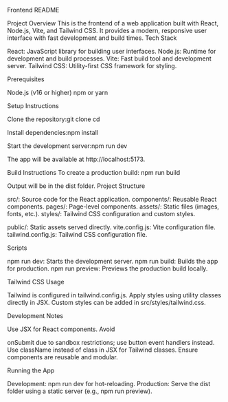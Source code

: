 Frontend README

Project Overview
This is the frontend of a web application built with React, Node.js, Vite, and Tailwind CSS. It provides a modern, responsive user interface with fast development and build times.
Tech Stack

React: JavaScript library for building user interfaces.
Node.js: Runtime for development and build processes.
Vite: Fast build tool and development server.
Tailwind CSS: Utility-first CSS framework for styling.

Prerequisites

Node.js (v16 or higher)
npm or yarn

Setup Instructions

Clone the repository:git clone <repository-url>
cd <project-directory>


Install dependencies:npm install


Start the development server:npm run dev

The app will be available at http://localhost:5173.

Build Instructions
To create a production build:
npm run build

Output will be in the dist folder.
Project Structure

src/: Source code for the React application.
components/: Reusable React components.
pages/: Page-level components.
assets/: Static files (images, fonts, etc.).
styles/: Tailwind CSS configuration and custom styles.


public/: Static assets served directly.
vite.config.js: Vite configuration file.
tailwind.config.js: Tailwind CSS configuration file.

Scripts

npm run dev: Starts the development server.
npm run build: Builds the app for production.
npm run preview: Previews the production build locally.

Tailwind CSS Usage

Tailwind is configured in tailwind.config.js.
Apply styles using utility classes directly in JSX.
Custom styles can be added in src/styles/tailwind.css.

Development Notes

Use JSX for React components.
Avoid <form> onSubmit due to sandbox restrictions; use button event handlers instead.
Use className instead of class in JSX for Tailwind classes.
Ensure components are reusable and modular.

Running the App

Development: npm run dev for hot-reloading.
Production: Serve the dist folder using a static server (e.g., npm run preview).
